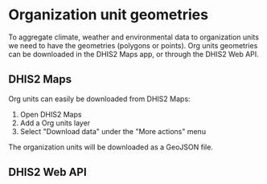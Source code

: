 # Organization unit geometries

To aggregate climate, weather and environmental data to organization units
we need to have the geometries (polygons or points). Org units geometries
can be downloaded in the DHIS2 Maps app, or through the DHIS2 Web API.

## DHIS2 Maps

Org units can easily be downloaded from DHIS2 Maps:

1. Open DHIS2 Maps
2. Add a Org units layer
3. Select "Download data" under the "More actions" menu

The organization units will be downloaded as a GeoJSON file.

## DHIS2 Web API
